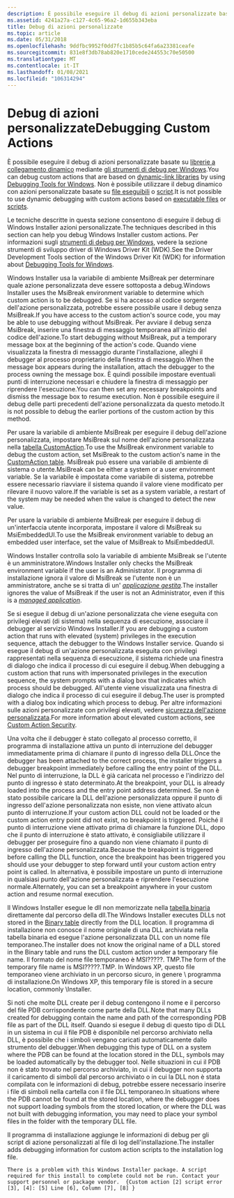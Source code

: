 ```yaml
---
description: È possibile eseguire il debug di azioni personalizzate basate su librerie a collegamento dinamico mediante gli strumenti di debug per Windows. Non è possibile utilizzare il debug dinamico con azioni personalizzate basate su file eseguibili o script.
ms.assetid: 4241a27a-c127-4c65-96a2-1d655b343eba
title: Debug di azioni personalizzate
ms.topic: article
ms.date: 05/31/2018
ms.openlocfilehash: 9ddfbc9952f0dd7fc1b85b5c64fa6a23381ceafe
ms.sourcegitcommit: 831e8f3db78ab820e1710cede244553c70e50500
ms.translationtype: MT
ms.contentlocale: it-IT
ms.lasthandoff: 01/08/2021
ms.locfileid: "106314294"
---
```

# <a name="debugging-custom-actions"></a><span data-ttu-id="7dda1-104">Debug di azioni personalizzate</span><span class="sxs-lookup"><span data-stu-id="7dda1-104">Debugging Custom Actions</span></span>

<span data-ttu-id="7dda1-105">È possibile eseguire il debug di azioni personalizzate basate su [librerie a collegamento dinamico](dynamic-link-libraries.md) mediante [gli strumenti di debug per Windows](https://www.microsoft.com/?ref=go).</span><span class="sxs-lookup"><span data-stu-id="7dda1-105">You can debug custom actions that are based on [dynamic-link libraries](dynamic-link-libraries.md) by using [Debugging Tools for Windows](https://www.microsoft.com/?ref=go).</span></span> <span data-ttu-id="7dda1-106">Non è possibile utilizzare il debug dinamico con azioni personalizzate basate su [file eseguibili](executable-files.md) o [script](scripts.md).</span><span class="sxs-lookup"><span data-stu-id="7dda1-106">It is not possible to use dynamic debugging with custom actions based on [executable files](executable-files.md) or [scripts](scripts.md).</span></span>

<span data-ttu-id="7dda1-107">Le tecniche descritte in questa sezione consentono di eseguire il debug di Windows Installer azioni personalizzate.</span><span class="sxs-lookup"><span data-stu-id="7dda1-107">The techniques described in this section can help you debug Windows Installer custom actions.</span></span> <span data-ttu-id="7dda1-108">Per informazioni sugli [strumenti di debug per Windows](https://www.microsoft.com/?ref=go), vedere la sezione strumenti di sviluppo driver di Windows Driver Kit (WDK).</span><span class="sxs-lookup"><span data-stu-id="7dda1-108">See the Driver Development Tools section of the Windows Driver Kit (WDK) for information about [Debugging Tools for Windows](https://www.microsoft.com/?ref=go).</span></span>

<span data-ttu-id="7dda1-109">Windows Installer usa la variabile di ambiente MsiBreak per determinare quale azione personalizzata deve essere sottoposta a debug.</span><span class="sxs-lookup"><span data-stu-id="7dda1-109">Windows Installer uses the MsiBreak environment variable to determine which custom action is to be debugged.</span></span> <span data-ttu-id="7dda1-110">Se si ha accesso al codice sorgente dell'azione personalizzata, potrebbe essere possibile usare il debug senza MsiBreak.</span><span class="sxs-lookup"><span data-stu-id="7dda1-110">If you have access to the custom action's source code, you may be able to use debugging without MsiBreak.</span></span> <span data-ttu-id="7dda1-111">Per avviare il debug senza MsiBreak, inserire una finestra di messaggio temporanea all'inizio del codice dell'azione.</span><span class="sxs-lookup"><span data-stu-id="7dda1-111">To start debugging without MsiBreak, put a temporary message box at the beginning of the action's code.</span></span> <span data-ttu-id="7dda1-112">Quando viene visualizzata la finestra di messaggio durante l'installazione, alleghi il debugger al processo proprietario della finestra di messaggio.</span><span class="sxs-lookup"><span data-stu-id="7dda1-112">When the message box appears during the installation, attach the debugger to the process owning the message box.</span></span> <span data-ttu-id="7dda1-113">È quindi possibile impostare eventuali punti di interruzione necessari e chiudere la finestra di messaggio per riprendere l'esecuzione.</span><span class="sxs-lookup"><span data-stu-id="7dda1-113">You can then set any necessary breakpoints and dismiss the message box to resume execution.</span></span> <span data-ttu-id="7dda1-114">Non è possibile eseguire il debug delle parti precedenti dell'azione personalizzata da questo metodo.</span><span class="sxs-lookup"><span data-stu-id="7dda1-114">It is not possible to debug the earlier portions of the custom action by this method.</span></span>

<span data-ttu-id="7dda1-115">Per usare la variabile di ambiente MsiBreak per eseguire il debug dell'azione personalizzata, impostare MsiBreak sul nome dell'azione personalizzata nella [tabella CustomAction](customaction-table.md).</span><span class="sxs-lookup"><span data-stu-id="7dda1-115">To use the MsiBreak environment variable to debug the custom action, set MsiBreak to the custom action's name in the [CustomAction table](customaction-table.md).</span></span> <span data-ttu-id="7dda1-116">MsiBreak può essere una variabile di ambiente di sistema o utente.</span><span class="sxs-lookup"><span data-stu-id="7dda1-116">MsiBreak can be either a system or a user environment variable.</span></span> <span data-ttu-id="7dda1-117">Se la variabile è impostata come variabile di sistema, potrebbe essere necessario riavviare il sistema quando il valore viene modificato per rilevare il nuovo valore.</span><span class="sxs-lookup"><span data-stu-id="7dda1-117">If the variable is set as a system variable, a restart of the system may be needed when the value is changed to detect the new value.</span></span>

<span data-ttu-id="7dda1-118">Per usare la variabile di ambiente MsiBreak per eseguire il debug di un'interfaccia utente incorporata, impostare il valore di MsiBreak su MsiEmbeddedUI.</span><span class="sxs-lookup"><span data-stu-id="7dda1-118">To use the MsiBreak environment variable to debug an embedded user interface, set the value of MsiBreak to MsiEmbeddedUI.</span></span>

<span data-ttu-id="7dda1-119">Windows Installer controlla solo la variabile di ambiente MsiBreak se l'utente è un amministratore.</span><span class="sxs-lookup"><span data-stu-id="7dda1-119">Windows Installer only checks the MsiBreak environment variable if the user is an Administrator.</span></span> <span data-ttu-id="7dda1-120">Il programma di installazione ignora il valore di MsiBreak se l'utente non è un amministratore, anche se si tratta di un' [*applicazione gestita*](m-gly.md).</span><span class="sxs-lookup"><span data-stu-id="7dda1-120">The installer ignores the value of MsiBreak if the user is not an Administrator, even if this is a [*managed application*](m-gly.md).</span></span>

<span data-ttu-id="7dda1-121">Se si esegue il debug di un'azione personalizzata che viene eseguita con privilegi elevati (di sistema) nella sequenza di esecuzione, associare il debugger al servizio Windows Installer.</span><span class="sxs-lookup"><span data-stu-id="7dda1-121">If you are debugging a custom action that runs with elevated (system) privileges in the execution sequence, attach the debugger to the Windows Installer service.</span></span> <span data-ttu-id="7dda1-122">Quando si esegue il debug di un'azione personalizzata eseguita con privilegi rappresentati nella sequenza di esecuzione, il sistema richiede una finestra di dialogo che indica il processo di cui eseguire il debug.</span><span class="sxs-lookup"><span data-stu-id="7dda1-122">When debugging a custom action that runs with impersonated privileges in the execution sequence, the system prompts with a dialog box that indicates which process should be debugged.</span></span> <span data-ttu-id="7dda1-123">All'utente viene visualizzata una finestra di dialogo che indica il processo di cui eseguire il debug.</span><span class="sxs-lookup"><span data-stu-id="7dda1-123">The user is prompted with a dialog box indicating which process to debug.</span></span> <span data-ttu-id="7dda1-124">Per altre informazioni sulle azioni personalizzate con privilegi elevati, vedere [sicurezza dell'azione personalizzata](custom-action-security.md).</span><span class="sxs-lookup"><span data-stu-id="7dda1-124">For more information about elevated custom actions, see [Custom Action Security](custom-action-security.md).</span></span>

<span data-ttu-id="7dda1-125">Una volta che il debugger è stato collegato al processo corretto, il programma di installazione attiva un punto di interruzione del debugger immediatamente prima di chiamare il punto di ingresso della DLL.</span><span class="sxs-lookup"><span data-stu-id="7dda1-125">Once the debugger has been attached to the correct process, the installer triggers a debugger breakpoint immediately before calling the entry point of the DLL.</span></span> <span data-ttu-id="7dda1-126">Nel punto di interruzione, la DLL è già caricata nel processo e l'indirizzo del punto di ingresso è stato determinato.</span><span class="sxs-lookup"><span data-stu-id="7dda1-126">At the breakpoint, your DLL is already loaded into the process and the entry point address determined.</span></span> <span data-ttu-id="7dda1-127">Se non è stato possibile caricare la DLL dell'azione personalizzata oppure il punto di ingresso dell'azione personalizzata non esiste, non viene attivato alcun punto di interruzione.</span><span class="sxs-lookup"><span data-stu-id="7dda1-127">If your custom action DLL could not be loaded or the custom action entry point did not exist, no breakpoint is triggered.</span></span> <span data-ttu-id="7dda1-128">Poiché il punto di interruzione viene attivato prima di chiamare la funzione DLL, dopo che il punto di interruzione è stato attivato, è consigliabile utilizzare il debugger per proseguire fino a quando non viene chiamato il punto di ingresso dell'azione personalizzata.</span><span class="sxs-lookup"><span data-stu-id="7dda1-128">Because the breakpoint is triggered before calling the DLL function, once the breakpoint has been triggered you should use your debugger to step forward until your custom action entry point is called.</span></span> <span data-ttu-id="7dda1-129">In alternativa, è possibile impostare un punto di interruzione in qualsiasi punto dell'azione personalizzata e riprendere l'esecuzione normale.</span><span class="sxs-lookup"><span data-stu-id="7dda1-129">Alternately, you can set a breakpoint anywhere in your custom action and resume normal execution.</span></span>

<span data-ttu-id="7dda1-130">Il Windows Installer esegue le dll non memorizzate nella [tabella binaria](binary-table.md) direttamente dal percorso della dll.</span><span class="sxs-lookup"><span data-stu-id="7dda1-130">The Windows Installer executes DLLs not stored in the [Binary table](binary-table.md) directly from the DLL location.</span></span> <span data-ttu-id="7dda1-131">Il programma di installazione non conosce il nome originale di una DLL archiviata nella tabella binaria ed esegue l'azione personalizzata DLL con un nome file temporaneo.</span><span class="sxs-lookup"><span data-stu-id="7dda1-131">The installer does not know the original name of a DLL stored in the Binary table and runs the DLL custom action under a temporary file name.</span></span> <span data-ttu-id="7dda1-132">Il formato del nome file temporaneo è MSI?????. TMP.</span><span class="sxs-lookup"><span data-stu-id="7dda1-132">The form of the temporary file name is MSI?????.TMP.</span></span> <span data-ttu-id="7dda1-133">In Windows XP, questo file temporaneo viene archiviato in un percorso sicuro, in genere <WindowFolder> \\ programma di installazione.</span><span class="sxs-lookup"><span data-stu-id="7dda1-133">On Windows XP, this temporary file is stored in a secure location, commonly <WindowFolder>\\Installer.</span></span>

<span data-ttu-id="7dda1-134">Si noti che molte DLL create per il debug contengono il nome e il percorso del file PDB corrispondente come parte della DLL.</span><span class="sxs-lookup"><span data-stu-id="7dda1-134">Note that many DLLs created for debugging contain the name and path of the corresponding PDB file as part of the DLL itself.</span></span> <span data-ttu-id="7dda1-135">Quando si esegue il debug di questo tipo di DLL in un sistema in cui il file PDB è disponibile nel percorso archiviato nella DLL, è possibile che i simboli vengano caricati automaticamente dallo strumento del debugger.</span><span class="sxs-lookup"><span data-stu-id="7dda1-135">When debugging this type of DLL on a system where the PDB can be found at the location stored in the DLL, symbols may be loaded automatically by the debugger tool.</span></span> <span data-ttu-id="7dda1-136">Nelle situazioni in cui il PDB non è stato trovato nel percorso archiviato, in cui il debugger non supporta il caricamento di simboli dal percorso archiviato o in cui la DLL non è stata compilata con le informazioni di debug, potrebbe essere necessario inserire i file di simboli nella cartella con il file DLL temporaneo.</span><span class="sxs-lookup"><span data-stu-id="7dda1-136">In situations where the PDB cannot be found at the stored location, where the debugger does not support loading symbols from the stored location, or where the DLL was not built with debugging information, you may need to place your symbol files in the folder with the temporary DLL file.</span></span>

<span data-ttu-id="7dda1-137">Il programma di installazione aggiunge le informazioni di debug per gli script di azione personalizzati al file di log dell'installazione.</span><span class="sxs-lookup"><span data-stu-id="7dda1-137">The installer adds debugging information for custom action scripts to the installation log file.</span></span>

``` syntax
There is a problem with this Windows Installer package. A script 
required for this install to complete could not be run. Contact your 
support personnel or package vendor.  {Custom action [2] script error 
[3], [4]: [5] Line [6], Column [7], [8] }
```

 

 



